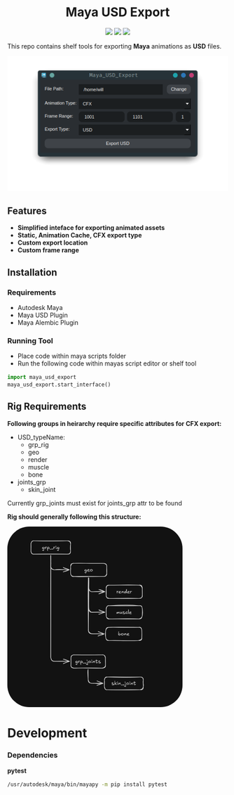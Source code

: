 <h1 align="center">Maya USD Export</h1>
<p align="center"}>
  <img src="https://img.shields.io/badge/Maya-37A5CC?style=for-the-badge&logo=autodeskmaya&logoColor=white">
  <img src="https://img.shields.io/badge/Python-FFD43B?style=for-the-badge&logo=python&logoColor=blue">
  <img src="https://img.shields.io/badge/Qt-41CD52?style=for-the-badge&logo=Qt&logoColor=white">
</p>

This repo contains shelf tools for exporting **Maya** animations as **USD** files.

<div align="center">
    <img src="screenshots/user_interface.png" alt="interface">
</div>

## Features
- **Simplified inteface for exporting animated assets**
- **Static, Animation Cache, CFX export type**
- **Custom export location**
- **Custom frame range**

## Installation
### Requirements
- Autodesk Maya
- Maya USD Plugin
- Maya Alembic Plugin

### Running Tool
- Place code within maya scripts folder
- Run the following code within mayas script editor or shelf tool
```python
import maya_usd_export
maya_usd_export.start_interface()
```

## Rig Requirements
**Following groups in heirarchy require specific attributes for CFX export:**
- USD_typeName:
  - grp_rig
  - geo
  - render
  - muscle
  - bone
- joints_grp
  - skin_joint

Currently grp_joints must exist for joints_grp attr to be found

**Rig should generally following this structure:**
<div align="left">
  <img src="screenshots/rig_hierarchy.png" alt="Rig Hierarchy" style="border-radius: 50px;" width="400">
</div>

# Development
### Dependencies
**pytest**  
```sh
/usr/autodesk/maya/bin/mayapy -m pip install pytest
```
